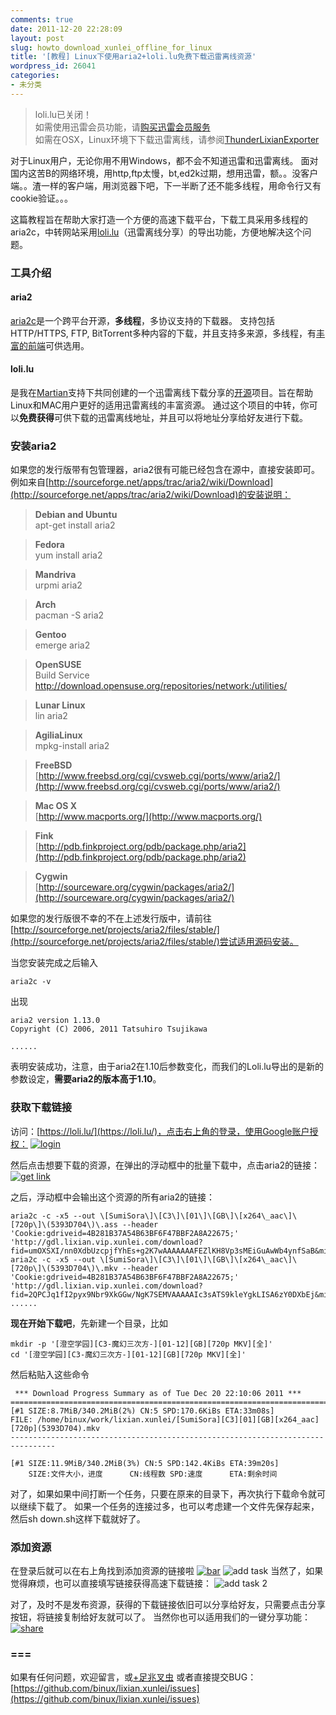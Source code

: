 ```yaml
---
comments: true
date: 2011-12-20 22:28:09
layout: post
slug: howto_download_xunlei_offline_for_linux
title: '[教程] Linux下使用aria2+loli.lu免费下载迅雷离线资源'
wordpress_id: 26041
categories:
- 未分类
---
```


> loli.lu已关闭！  
> 如需使用迅雷会员功能，请[购买迅雷会员服务](http://vip.xunlei.com/)  
> 如需在OSX，Linux环境下下载迅雷离线，请参阅[ThunderLixianExporter](/2012/07/thunderlixianexporter/)


对于Linux用户，无论你用不用Windows，都不会不知道迅雷和迅雷离线。
面对国内这苦B的网络环境，用http,ftp太慢，bt,ed2k过期，想用迅雷，额。。没客户端。。渣一样的客户端，用浏览器下吧，下一半断了还不能多线程，用命令行又有cookie验证。。。

这篇教程旨在帮助大家打造一个方便的高速下载平台，下载工具采用多线程的aria2c，中转网站采用[loli.lu](https://loli.lu)（迅雷离线分享）的导出功能，方便地解决这个问题。




### 工具介绍




#### aria2


[aria2c](http://aria2.sourceforge.net)是一个跨平台开源，**多线程**，多协议支持的下载器。
支持包括HTTP/HTTPS, FTP, BitTorrent多种内容的下载，并且支持多来源，多线程，有[丰富的前端](http://sourceforge.net/apps/trac/aria2/wiki#GUIFrontends)可供选用。



#### loli.lu


是我在[Martian](http://4321.la/)支持下共同创建的一个迅雷离线下载分享的[开源](https://github.com/binux/lixian.xunlei)项目。旨在帮助Linux和MAC用户更好的适用迅雷离线的丰富资源。
通过这个项目的中转，你可以**免费获得**可供下载的迅雷离线地址，并且可以将地址分享给好友进行下载。



### 安装aria2


如果您的发行版带有包管理器，aria2很有可能已经包含在源中，直接安装即可。例如来自[http://sourceforge.net/apps/trac/aria2/wiki/Download](http://sourceforge.net/apps/trac/aria2/wiki/Download)的安装说明：


>   **Debian and Ubuntu**<br>
>   apt-get install aria2

>   **Fedora**<br>
>   yum install aria2

>   **Mandriva**<br>
>   urpmi aria2

>   **Arch**<br>
>   pacman -S aria2

>   **Gentoo**<br>
>   emerge aria2

>   **OpenSUSE**<br>
>   Build Service http://download.opensuse.org/repositories/network:/utilities/

>   **Lunar Linux**<br>
>   lin aria2

>   **AgiliaLinux**<br>
>   mpkg-install aria2

>   **FreeBSD**<br>
>   [http://www.freebsd.org/cgi/cvsweb.cgi/ports/www/aria2/](http://www.freebsd.org/cgi/cvsweb.cgi/ports/www/aria2/)

>   **Mac OS X**<br>
>   [http://www.macports.org/](http://www.macports.org/)

>   **Fink**<br>
>   [http://pdb.finkproject.org/pdb/package.php/aria2](http://pdb.finkproject.org/pdb/package.php/aria2)

>   **Cygwin**<br>
>   [http://sourceware.org/cygwin/packages/aria2/](http://sourceware.org/cygwin/packages/aria2/)



如果您的发行版很不幸的不在上述发行版中，请前往[http://sourceforge.net/projects/aria2/files/stable/](http://sourceforge.net/projects/aria2/files/stable/)尝试适用源码安装。

当您安装完成之后输入

    
    
    aria2c -v
    


出现

    
    
    aria2 version 1.13.0
    Copyright (C) 2006, 2011 Tatsuhiro Tsujikawa
    
    ......
    


表明安装成功，注意，由于aria2在1.10后参数变化，而我们的Loli.lu导出的是新的参数设定，**需要aria2的版本高于1.10**。




### 获取下载链接


访问：[https://loli.lu/](https://loli.lu/)，点击右上角的登录，使用Google账户授权：
[![login](http://s0.binux.me/201112/2890/14223_z.png)](http://s0.binux.me/201112/2890/14223_o.png)

然后点击想要下载的资源，在弹出的浮动框中的批量下载中，点击aria2的链接：
[![get link](http://s1.binux.me/201112/2890/14224_o.png)](http://s1.binux.me/201112/2890/14224_o.png)

之后，浮动框中会输出这个资源的所有aria2的链接：

    
    
    aria2c -c -x5 --out \[SumiSora\]\[C3\]\[01\]\[GB\]\[x264\_aac\]\[720p\]\(5393D704\)\.ass --header 'Cookie:gdriveid=4B281B37A54B63BF6F47BBF2A8A22675;' 'http://gdl.lixian.vip.xunlei.com/download?fid=umOXSXI/nn0XdbUzcpjfYhEs+g2K7wAAAAAAAFEZlKH8Vp3sMEiGuAwWb4ynfSaB&mid;=666&threshold;=150&tid;=F0991DB1D9D3D750F20EB62624DE99D4&srcid;=4&verno;=1&g;=511994A1FC569DEC304886B80C166F8CA77D2681&scn;=c8&i;=59B01E2CB9D2E7B1B5A83016DF97D4D445BAE247&t;=6&ui;=191942368&ti;=50569010689&s;=61322&m;=0&n;=01145C8D0C6F72615D3A72D7025B30315D3A76A6025B783236556E853E635D5B3753019402283533395275D36F34292E611242E45F00000000'
    aria2c -c -x5 --out \[SumiSora\]\[C3\]\[01\]\[GB\]\[x264\_aac\]\[720p\]\(5393D704\)\.mkv --header 'Cookie:gdriveid=4B281B37A54B63BF6F47BBF2A8A22675;' 'http://gdl.lixian.vip.xunlei.com/download?fid=2QPCJq1fI2pyx9Nbr9XkGGw/NgK7SEMVAAAAAIc3sATS9kleYgkLISA6zY0DXbEj&mid;=666&threshold;=150&tid;=7568C4810EDDE63A3C2982ADE0BF4234&srcid;=4&verno;=1&g;=8737B004D2F6495E62090B21203ACD8D035DB123&scn;=c10&i;=59B01E2CB9D2E7B1B5A83016DF97D4D445BAE247&t;=6&ui;=191942368&ti;=50569010689&s;=356731067&m;=0&n;=01145C8D0C6F72615D3A72D7025B30315D3A76A6025B783236556E853E635D5B3753019402283533395275D36F34292E6D0A47E45F00000000'
    ......
    



**现在开始下载吧**，先新建一个目录，比如

    
    
    mkdir -p '[澄空学园][C3-魔幻三次方-][01-12][GB][720p MKV][全]'
    cd '[澄空学园][C3-魔幻三次方-][01-12][GB][720p MKV][全]'
    


然后粘贴入这些命令

    
    
     *** Download Progress Summary as of Tue Dec 20 22:10:06 2011 ***               
    ================================================================================
    [#1 SIZE:8.7MiB/340.2MiB(2%) CN:5 SPD:170.6KiBs ETA:33m08s]
    FILE: /home/binux/work/lixian.xunlei/[SumiSora][C3][01][GB][x264_aac][720p](5393D704).mkv
    --------------------------------------------------------------------------------
    
    [#1 SIZE:11.9MiB/340.2MiB(3%) CN:5 SPD:142.4KiBs ETA:39m20s]
        SIZE:文件大小，进度      CN:线程数 SPD:速度      ETA:剩余时间
    



对了，如果如果中间打断一个任务，只要在原来的目录下，再次执行下载命令就可以继续下载了。
如果一个任务的连接过多，也可以考虑建一个文件先保存起来，然后sh down.sh这样下载就好了。




### 添加资源


在登录后就可以在右上角找到添加资源的链接啦
[![bar](http://s0.binux.me/201112/2890/14223_z.png)](http://s0.binux.me/201112/2890/14223_o.png)
![add task](http://s1.binux.me/201112/2890/14225_o.png)
当然了，如果觉得麻烦，也可以直接填写链接获得高速下载链接：
![add task 2](http://s0.binux.me/201112/2890/14227_o.png)

对了，及时不是发布资源，获得的下载链接依旧可以分享给好友，只需要点击分享按钮，将链接复制给好友就可以了。
当然你也可以适用我们的一键分享功能：
[![share](http://s3.binux.me/201112/2890/14228_o.png)](http://s3.binux.me/201112/2890/14228_o.png)




### ===


如果有任何问题，欢迎留言，或[+足兆叉虫](http://gplus.to/binux)
或者直接提交BUG：[https://github.com/binux/lixian.xunlei/issues](https://github.com/binux/lixian.xunlei/issues)
